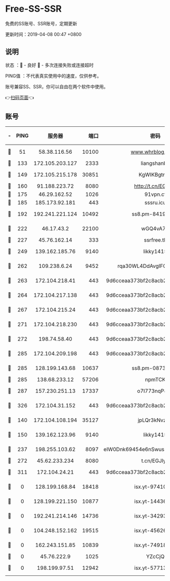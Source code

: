# Free-SS-SSR

免费的SS账号、SSR账号，定期更新

更新时间：2019-04-08 00:47 +0800

## 说明

状态     ：🙂 - 良好 🙁 - 多次连接失败或连接超时

PING值   ：不代表真实使用中的速度，仅供参考。

账号兼容SS、SSR，你可以自由在两个软件中使用。

👉[扫码页面](https://liesauer.github.io/Free-SS-SSR/)👈

## 账号

|-|PING|服务器|端口|密码|加密方式|区域|
|:----:|:----:|:-----:|-----:|:----:|:----:|:----:|
|🙂|51|58.38.116.56|10100|www.whrblog.online|aes-256-cfb|CN|
|🙂|133|172.105.203.127|2333|liangshanbo|chacha20|JP|
|🙂|149|172.105.215.178|30851|KgWIKBgtrjzT|aes-256-cfb|JP|
|🙂|160|91.188.223.72|8080|http://t.cn/EGJIyrl|rc4-md5|RU|
|🙂|175|46.29.162.52|1026|91vpn.cf|rc4-md5|RU|
|🙂|185|185.173.92.181|443|sssru.icu|rc4-md5|RU|
|🙂|192|192.241.221.124|10492|ss8.pm-84199449|aes-256-cfb|US|
|🙂|222|46.17.43.2|22100|wGQ4vA7D|aes-256-gcm|RU|
|🙂|227|45.76.162.14|333|ssrfree.tk|rc4|SG|
|🙂|249|139.162.185.76|9140|likky1415|aes-256-cfb|DE|
|🙂|262|109.238.6.24|9452|rqa30WL4DdAvgIFG6Fs3znzTa|aes-256-cfb|FR|
|🙂|263|172.104.218.41|443|9d6cceaa373bf2c8acb22e60b6a58be6|aes-256-cfb|US|
|🙂|264|172.104.217.138|443|9d6cceaa373bf2c8acb22e60b6a58be6|aes-256-cfb|US|
|🙂|267|172.104.215.24|443|9d6cceaa373bf2c8acb22e60b6a58be6|aes-256-cfb|US|
|🙂|271|172.104.218.230|443|9d6cceaa373bf2c8acb22e60b6a58be6|aes-256-cfb|US|
|🙂|272|198.74.58.40|443|9d6cceaa373bf2c8acb22e60b6a58be6|aes-256-cfb|US|
|🙂|285|172.104.209.198|443|9d6cceaa373bf2c8acb22e60b6a58be6|aes-256-cfb|US|
|🙂|285|128.199.143.68|10637|ss8.pm-08735553|aes-256-cfb|SG|
|🙂|285|138.68.233.12|57206|npmTCK|rc4-md5|US|
|🙂|287|157.230.251.13|17337|o7I773nqP8ug|aes-256-cfb|SG|
|🙂|326|172.104.31.152|443|9d6cceaa373bf2c8acb22e60b6a58be6|aes-256-cfb|US|
|🙂|140|172.104.108.194|35127|jpLQr3kNvzJG|aes-256-cfb|JP|
|🙂|150|139.162.123.96|9140|likky1415|aes-256-cfb|JP|
|🙂|237|198.255.103.62|8097|eIW0Dnk69454e6nSwuspv9DmS201tQ0D|aes-256-cfb|US|
|🙂|272|45.62.233.234|8080|t.cn/EGJIyrl|rc4-md5|CA|
|🙂|311|172.104.24.21|443|9d6cceaa373bf2c8acb22e60b6a58be6|aes-256-cfb|US|
|🙁|0|128.199.168.84|18418|isx.yt-97410665|aes-256-cfb|SG|
|🙁|0|128.199.221.150|10877|isx.yt-14436623|aes-256-cfb|SG|
|🙁|0|192.241.214.146|14736|isx.yt-34293707|aes-256-cfb|US|
|🙁|0|104.248.152.162|19515|isx.yt-45626994|aes-256-cfb|SG|
|🙁|0|162.243.151.85|10839|isx.yt-74918463|aes-256-cfb|US|
|🙁|0|45.76.222.9|1025|YZcCjQ|rc4-md5|JP|
|🙁|0|198.199.97.51|12942|isx.yt-57713725|aes-256-cfb|US|
